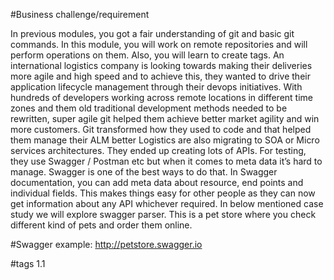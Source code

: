 #Business challenge/requirement

In previous modules, you got a fair understanding of git and basic git commands. In this module, you will work on remote repositories and will perform operations on them. Also, you will learn to create tags.
An international logistics company is looking towards making their deliveries more agile and high speed and to achieve this, they wanted to drive their application lifecycle management through their devops initiatives. With hundreds of developers working across remote locations in different time zones and them old traditional development methods needed to be rewritten, super agile git helped them achieve better market agility and win more customers. Git transformed how they used to code and that helped them manage their ALM better Logistics are also migrating to SOA or Micro services architectures. They ended up creating lots of APIs. For testing, they use Swagger / Postman etc but when it comes to meta data it’s hard to manage.
Swagger is one of the best ways to do that. In Swagger documentation, you can add meta data about resource, end points and individual fields. This makes things easy for other people as they can now get information about any API whichever required.
In below mentioned case study we will explore swagger parser. This is a pet store where you check different kind of pets and order them online.

#Swagger example: http://petstore.swagger.io

#tags
1.1

